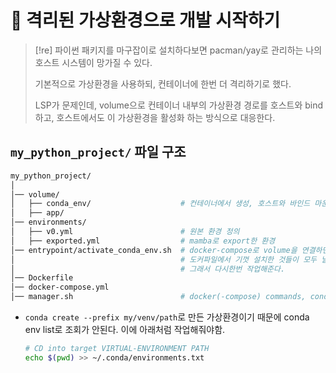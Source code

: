 # 󰏢 격리된 가상환경으로 개발 시작하기



> [!re] 파이썬 패키지를 마구잡이로 설치하다보면 pacman/yay로 관리하는 나의 호스트 시스템이 망가질 수 있다.
>
> 기본적으로 가상환경을 사용하되, 컨테이너에 한번 더 격리하기로 했다.
>
> LSP가 문제인데, volume으로 컨테이너 내부의 가상환경 경로를 호스트와 bind하고, 호스트에서도 이
> 가상환경을 활성화 하는 방식으로 대응한다.


## `my_python_project/` 파일 구조

```bash
my_python_project/
│
│── volume/
│   ├── conda_env/                    # 컨테이너에서 생성, 호스트와 바인드 마운트, added to .gitignore
│   ├── app/
│── environments/
│   ├── v0.yml                        # 원본 환경 정의
│   ├── exported.yml                  # mamba로 export한 환경
│── entrypoint/activate_conda_env.sh  # docker-compose로 volume을 연결하면 호스트 경로가 우선된다.
│                                     # 도커파일에서 기껏 설치한 것들이 모두 날아가버리는것.
│                                     # 그래서 다시한번 작업해준다.
│── Dockerfile
│── docker-compose.yml
│── manager.sh                        # docker(-compose) commands, conda (de)activate after docker container run/stop
```



- `conda create --prefix my/venv/path`로 만든 가상환경이기 때문에 conda env list로 조회가 안된다.
  이에 아래처럼 작업해줘야함.

  ```bash
  # CD into target VIRTUAL-ENVIRONMENT PATH
  echo $(pwd) >> ~/.conda/environments.txt
  ```
